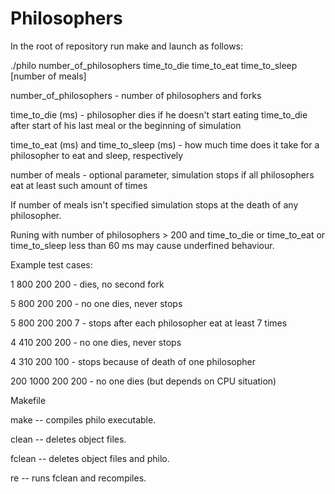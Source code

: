 # Philosophers

In the root of repository run make and launch as follows:

./philo number_of_philosophers time_to_die time_to_eat time_to_sleep [number of meals]


number_of_philosophers - number of philosophers and forks

time_to_die (ms) - philosopher dies if he doesn't start eating time_to_die after start of his last meal or the beginning of simulation

time_to_eat (ms) and time_to_sleep (ms) - how much time does it take for a philosopher to eat and sleep, respectively

number of meals - optional parameter, simulation stops if all philosophers eat at least such amount of times

If number of meals isn't specified simulation stops at the death of any philosopher.

Runing with number of philosophers > 200 and time_to_die or time_to_eat or time_to_sleep less than 60 ms may cause underfined behaviour.



Example test cases:

1 800 200 200 - dies, no second fork

5 800 200 200 - no one dies, never stops

5 800 200 200 7 - stops after each philosopher eat at least 7 times

4 410 200 200 - no one dies, never stops

4 310 200 100 - stops because of death of one philosopher

200 1000 200 200 - no one dies (but depends on CPU situation)



Makefile

make -- compiles philo executable.

clean -- deletes object files.

fclean -- deletes object files and philo.

re -- runs fclean and recompiles.


